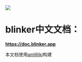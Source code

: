 ![](https://github.com/blinker-iot/blinker-doc/blob/master/img/blinker-led-logo-60.png?raw=true)
   
# blinker中文文档：  
**https://doc.blinker.app**  



本文档使用[amWiki](https://github.com/TevinLi/amWiki)构建